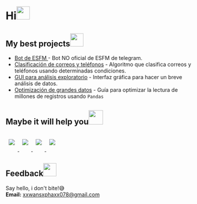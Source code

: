 <h1>Hi<img src="https://media.giphy.com/media/hvRJCLFzcasrR4ia7z/giphy.gif" height="35" width="35"></h1> 

<h2>My best projects<img src="https://media.giphy.com/media/OSbc2NNx48yyDkxbrm/giphy.gif" height="35" width="35"></h2>

- [Bot de ESFM ](https://github.com/Cuadernin/BotESFM) - Bot NO oficial de ESFM de telegram.
- [Clasificación de correos y teléfonos](https://github.com/Cuadernin/class_tel_email) - Algoritmo que clasifica correos y teléfonos usando determinadas condiciones.
- [GUI para análisis exploratorio](https://github.com/Cuadernin/ResumenDataFrame) - Interfaz gráfica para hacer un breve análisis de datos.
- [Optimización de grandes datos](https://github.com/Cuadernin/OptDataPython) - Guía para optimizar la lectura de millones de registros usando `Pandas`

<h2>Maybe it will help you<img src="https://media.giphy.com/media/GlRNX9BgyA261ESJf7/giphy.gif" height="38" width="38"></h2>

<a href="https://github.com/Cuadernin/pandas_exercises">
  <img style="margin:1rem 0.5rem" src="https://github-readme-stats.vercel.app/api/pin/?username=Cuadernin&repo=pandas_exercises&theme=radical"(https://github.com/Cuadernin/pandas_exercises) />
</a>
<a href=https://github.com/Cuadernin/GUI_IN_R>
  <img style="margin:1rem 0.5rem" src="https://github-readme-stats.vercel.app/api/pin/?username=Cuadernin&repo=GUI_IN_R&theme=dracula"(https://github.com/Cuadernin/GUI_IN_R) />
</a>
<a href=https://github.com/Cuadernin/scipy2017-jupyter-widgets-tutorial>
  <img style="margin:1rem 0.5rem" src="https://github-readme-stats.vercel.app/api/pin/?username=Cuadernin&repo=scipy2017-jupyter-widgets-tutorial&theme=tokyonight"(https://github.com/Cuadernin/scipy2017-jupyter-widgets-tutorial)/>
</a>
<a href=https://github.com/Cuadernin/awesome-python-data-science>
  <img style="margin:1rem 0.5rem" src="https://github-readme-stats.vercel.app/api/pin/?username=Cuadernin&repo=awesome-python-data-science&theme=synthwave"(https://github.com/Cuadernin/awesome-python-data-science)/>
</a>

<h2>Feedback<img src="https://media.giphy.com/media/fYBttYPejVFv1tcJbz/giphy.gif" heigth="35" width="35"></h2>

Say hello, i don't bite!😅 \
**Email:** xxwansxphaxx078@gmail.com
